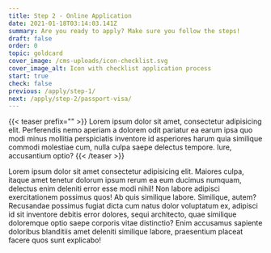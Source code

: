 ```yaml
---
title: Step 2 - Online Application
date: 2021-01-18T03:14:03.141Z
summary: Are you ready to apply? Make sure you follow the steps!
draft: false
order: 0
topic: goldcard
cover_image: /cms-uploads/icon-checklist.svg
cover_image_alt: Icon with checklist application process
start: true
check: false
previous: /apply/step-1/
next: /apply/step-2/passport-visa/
---
```


{{< teaser prefix="" >}}
Lorem ipsum dolor sit amet, consectetur adipisicing elit. Perferendis nemo aperiam a dolorem odit pariatur ea earum ipsa quo modi minus mollitia perspiciatis inventore id asperiores harum quia similique commodi molestiae cum, nulla culpa saepe delectus tempore. Iure, accusantium optio?
{{< /teaser >}}

Lorem ipsum dolor sit amet consectetur adipisicing elit. Maiores culpa, itaque amet tenetur dolorum ipsum rerum ea eum ducimus numquam, delectus enim deleniti error esse modi nihil! Non labore adipisci exercitationem possimus quos! Ab quis similique labore. Similique, autem? Recusandae possimus fugiat dicta cum natus dolor voluptatum ex, adipisci id sit inventore debitis error dolores, sequi architecto, quae similique doloremque optio saepe corporis vitae distinctio? Enim accusamus sapiente doloribus blanditiis amet deleniti similique labore, praesentium placeat facere quos sunt explicabo!
